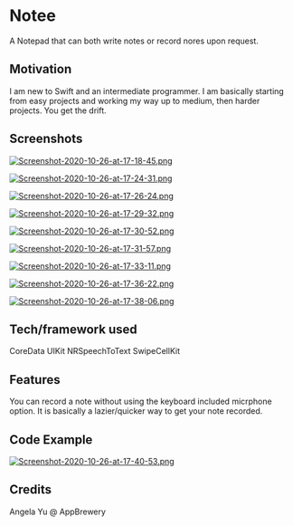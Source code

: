 # Notee
A Notepad that can both write notes or record nores upon request. 

## Motivation
I am new to Swift and an intermediate programmer. I am basically starting from easy projects and working my way up to medium, then harder projects. You get the drift.

 
## Screenshots

[![Screenshot-2020-10-26-at-17-18-45.png](https://i.postimg.cc/zGXCLr2J/Screenshot-2020-10-26-at-17-18-45.png)](https://postimg.cc/gnQX5fP5)

[![Screenshot-2020-10-26-at-17-24-31.png](https://i.postimg.cc/7ZgFLScv/Screenshot-2020-10-26-at-17-24-31.png)](https://postimg.cc/pmLGG5Rk)

[![Screenshot-2020-10-26-at-17-26-24.png](https://i.postimg.cc/3J9Lf9Px/Screenshot-2020-10-26-at-17-26-24.png)](https://postimg.cc/qzhXzcJP)

[![Screenshot-2020-10-26-at-17-29-32.png](https://i.postimg.cc/nrNLnqWj/Screenshot-2020-10-26-at-17-29-32.png)](https://postimg.cc/5QqJ3Qbb)

[![Screenshot-2020-10-26-at-17-30-52.png](https://i.postimg.cc/ZqYv7xz4/Screenshot-2020-10-26-at-17-30-52.png)](https://postimg.cc/gx50rR0T)

[![Screenshot-2020-10-26-at-17-31-57.png](https://i.postimg.cc/tCHTvNFw/Screenshot-2020-10-26-at-17-31-57.png)](https://postimg.cc/dD4wLdHj)

[![Screenshot-2020-10-26-at-17-33-11.png](https://i.postimg.cc/w3KswKgG/Screenshot-2020-10-26-at-17-33-11.png)](https://postimg.cc/30BRwcyX)

[![Screenshot-2020-10-26-at-17-36-22.png](https://i.postimg.cc/qqN58KvG/Screenshot-2020-10-26-at-17-36-22.png)](https://postimg.cc/BPGp3XD8)

[![Screenshot-2020-10-26-at-17-38-06.png](https://i.postimg.cc/kXKdzr7v/Screenshot-2020-10-26-at-17-38-06.png)](https://postimg.cc/JGrgH2Ds)

## Tech/framework used
CoreData
UIKit
NRSpeechToText
SwipeCellKit


## Features
You can record a note without using the keyboard included micrphone option. It is basically a lazier/quicker way to get your note recorded. 

## Code Example

[![Screenshot-2020-10-26-at-17-40-53.png](https://i.postimg.cc/jdXMLvcr/Screenshot-2020-10-26-at-17-40-53.png)](https://postimg.cc/9rDdkdsx)

## Credits
Angela Yu @ AppBrewery
